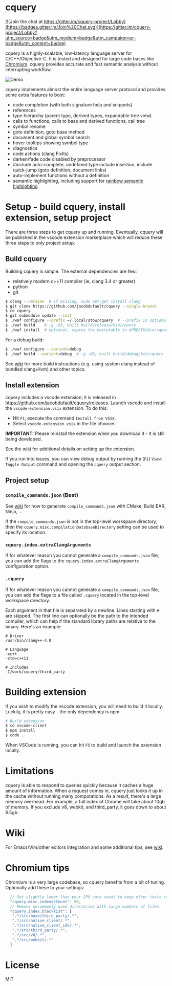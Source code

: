 # cquery

[![Join the chat at https://gitter.im/cquery-project/Lobby](https://badges.gitter.im/Join%20Chat.svg)](https://gitter.im/cquery-project/Lobby?utm_source=badge&utm_medium=badge&utm_campaign=pr-badge&utm_content=badge)

cquery is a highly-scalable, low-latency language server for C/C++/Objective-C. It is tested
and designed for large code bases like
[Chromium](https://chromium.googlesource.com/chromium/src/). cquery provides
accurate and fast semantic analysis without interrupting workflow.

![Demo](https://ptpb.pw/GlSQ.png?raw=true)

cquery implements almost the entire language server protocol and provides
some extra features to boot:

  * code completion (with both signature help and snippets)
  * references
  * type hierarchy (parent type, derived types, expandable tree view)
  * calls to functions, calls to base and derived functions, call tree
  * symbol rename
  * goto definition, goto base method
  * document and global symbol search
  * hover tooltips showing symbol type
  * diagnostics
  * code actions (clang FixIts)
  * darken/fade code disabled by preprocessor
  * #include auto-complete, undefined type include insertion, include quick-jump
    (goto definition, document links)
  * auto-implement functions without a definition
  * semantic highlighting, including support for [rainbow semantic highlighting](https://medium.com/@evnbr/coding-in-color-3a6db2743a1e)

# Setup - build cquery, install extension, setup project

There are three steps to get cquery up and running. Eventually, cquery will be
published in the vscode extension marketplace which will reduce these three
steps to only project setup.

## Build cquery

Building cquery is simple. The external dependencies are few:

- relatively modern c++11 compiler (ie, clang 3.4 or greater)
- python
- git

```bash
$ clang --version  # if missing, sudo apt-get install clang
$ git clone https://github.com/jacobdufault/cquery --single-branch
$ cd cquery
$ git submodule update --init
$ ./waf configure --prefix ~/.local/stow/cquery  # --prefix is optional, it specifies install directory
$ ./waf build    # -g -O3, built build/release/bin/cquery
$ ./waf install  # optional, copies the executable to $PREFIX/bin/cquery
```

For a debug build:

```bash
$ ./waf configure --variant=debug
$ ./waf build --variant=debug  # -g -O0, built build/debug/bin/cquery
```

See [wiki](https://github.com/jacobdufault/cquery/wiki) for more build instructions
(e.g. using system clang instead of bundled clang+llvm) and other topics.

## Install extension

cquery includes a vscode extension; it is released in <https://github.com/jacobdufault/cquery/releases>. Launch vscode
and install the `vscode-extension.vsix` extension. To do this:

- Hit `F1`; execute the command `Install from VSIX`.
- Select `vscode-extension.vsix` in the file chooser.

**IMPORTANT:** Please reinstall the extension when you download it - it is
still being developed.

See the [wiki](https://github.com/jacobdufault/cquery/wiki/Visual-Studio-Code#setting-up-the-extension) for additional details on setting up the extension.

If you run into issues, you can view debug output by running the
(`F1`) `View: Toggle Output` command and opening the `cquery` output section.

## Project setup

### `compile_commands.json` (Best)

See [wiki](https://github.com/jacobdufault/cquery/wiki) for how to generate `compile_commands.json` with CMake, Build EAR, Ninja, ...

If the `compile_commands.json` is not in the top-level workspace directory,
then the `cquery.misc.compilationDatabaseDirectory` setting can be used to
specify its location.

### `cquery.index.extraClangArguments`

If for whatever reason you cannot generate a `compile_commands.json` file, you
can add the flags to the `cquery.index.extraClangArguments` configuration
option.

### `.cquery`

If for whatever reason you cannot generate a `compile_commands.json` file, you
can add the flags to a file called `.cquery` located in the top-level
workspace directory.

Each argument in that file is separated by a newline. Lines starting with `#`
are skipped. The first line can optionally be the path to the intended compiler,
which can help if the standard library paths are relative to the binary.
Here's an example:

```
# Driver
/usr/bin/clang++-4.0

# Language
-xc++
-std=c++11

# Includes
-I/work/cquery/third_party
```

# Building extension

If you wish to modify the vscode extension, you will need to build it locally.
Luckily, it is pretty easy - the only dependency is npm.

```bash
# Build extension
$ cd vscode-client
$ npm install
$ code .
```

When VSCode is running, you can hit `F5` to build and launch the extension
locally.

# Limitations

cquery is able to respond to queries quickly because it caches a huge amount of
information. When a request comes in, cquery just looks it up in the cache
without running many computations. As a result, there's a large memory overhead.
For example, a full index of Chrome will take about 10gb of memory. If you
exclude v8, webkit, and third_party, it goes down to about 6.5gb.

# Wiki

For Emacs/Vim/other editors integration and some additional tips, see [wiki](https://github.com/jacobdufault/cquery/wiki).

# Chromium tips

Chromium is a very large codebase, so cquery benefits from a bit of tuning.
Optionally add these to your settings:

```js
  // Set slightly lower than your CPU core count to keep other tools responsive.
  "cquery.misc.indexerCount": 50,
  // Remove uncommonly used directories with large numbers of files.
  "cquery.index.blacklist": [
   ".*/src/base/third_party/.*",
   ".*/src/native_client/.*",
   ".*/src/native_client_sdk/.*",
   ".*/src/third_party/.*",
   ".*/src/v8/.*",
   ".*/src/webkit/.*"
  ]
```

# License

MIT
